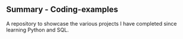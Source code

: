 ## Summary - Coding-examples

A repository to showcase the various projects I have completed since learning Python and SQL.
